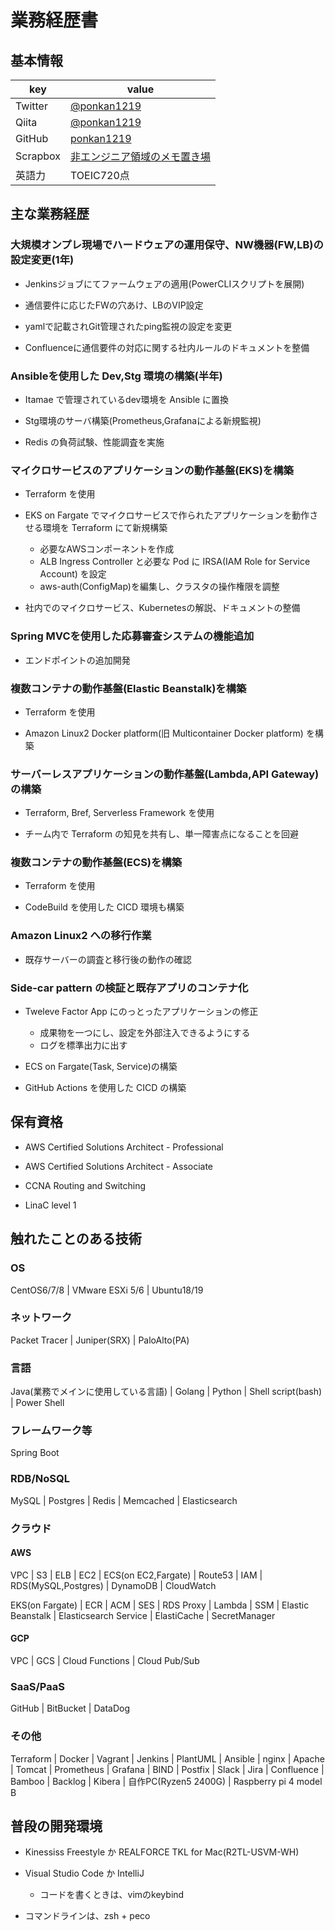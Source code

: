 # 業務経歴書

## 基本情報

|key|value|
|----|----|
|Twitter|[@ponkan1219](https://twitter.com/ponkan1219) |
|Qiita|[@ponkan1219](https://qiita.com/ponkan1219)|
|GitHub|[ponkan1219](https://github.com/kiyotakeshi)|
|Scrapbox|[非エンジニア領域のメモ置き場](https://scrapbox.io/ponkan1219/)|
|英語力|TOEIC720点|

## 主な業務経歴

### 大規模オンプレ現場でハードウェアの運用保守、NW機器(FW,LB)の設定変更(1年)

- Jenkinsジョブにてファームウェアの適用(PowerCLIスクリプトを展開)

- 通信要件に応じたFWの穴あけ、LBのVIP設定

- yamlで記載されGit管理されたping監視の設定を変更

- Confluenceに通信要件の対応に関する社内ルールのドキュメントを整備

### Ansibleを使用した Dev,Stg 環境の構築(半年)

- Itamae で管理されているdev環境を Ansible に置換

- Stg環境のサーバ構築(Prometheus,Grafanaによる新規監視)

- Redis の負荷試験、性能調査を実施

### マイクロサービスのアプリケーションの動作基盤(EKS)を構築

- Terraform を使用

- EKS on Fargate でマイクロサービスで作られたアプリケーションを動作させる環境を Terraform にて新規構築
    - 必要なAWSコンポーネントを作成
    - ALB Ingress Controller と必要な Pod に IRSA(IAM Role for Service Account) を設定
    - aws-auth(ConfigMap)を編集し、クラスタの操作権限を調整

- 社内でのマイクロサービス、Kubernetesの解説、ドキュメントの整備

### Spring MVCを使用した応募審査システムの機能追加

- エンドポイントの追加開発

### 複数コンテナの動作基盤(Elastic Beanstalk)を構築

- Terraform を使用

- Amazon Linux2 Docker platform(旧 Multicontainer Docker platform) を構築

### サーバーレスアプリケーションの動作基盤(Lambda,API Gateway)の構築

- Terraform, Bref, Serverless Framework を使用

- チーム内で Terraform の知見を共有し、単一障害点になることを回避

### 複数コンテナの動作基盤(ECS)を構築

- Terraform を使用

- CodeBuild を使用した CICD 環境も構築

### Amazon Linux2 への移行作業

- 既存サーバーの調査と移行後の動作の確認

### Side-car pattern の検証と既存アプリのコンテナ化

- Tweleve Factor App にのっとったアプリケーションの修正
    - 成果物を一つにし、設定を外部注入できるようにする
    - ログを標準出力に出す

- ECS on Fargate(Task, Service)の構築

- GitHub Actions を使用した CICD の構築

## 保有資格

- AWS Certified Solutions Architect - Professional

- AWS Certified Solutions Architect - Associate

- CCNA Routing and Switching

- LinaC level 1

## 触れたことのある技術

### OS

CentOS6/7/8 | VMware ESXi 5/6 | Ubuntu18/19

### ネットワーク

Packet Tracer | Juniper(SRX) | PaloAlto(PA)

### 言語

Java(業務でメインに使用している言語) | Golang | Python | Shell script(bash) | Power Shell

### フレームワーク等

Spring Boot

### RDB/NoSQL

MySQL | Postgres | Redis | Memcached | Elasticsearch

### クラウド

#### AWS

VPC | S3 | ELB | EC2 | ECS(on EC2,Fargate) | Route53 | IAM | RDS(MySQL,Postgres) | DynamoDB | CloudWatch

EKS(on Fargate) | ECR | ACM | SES | RDS Proxy | Lambda | SSM | Elastic Beanstalk | Elasticsearch Service | ElastiCache | SecretManager

#### GCP

VPC | GCS | Cloud Functions | Cloud Pub/Sub

### SaaS/PaaS

GitHub | BitBucket | DataDog

### その他

Terraform | Docker | Vagrant | Jenkins | PlantUML | Ansible | nginx | Apache | Tomcat | Prometheus | Grafana | BIND | Postfix | Slack | Jira | Confluence | Bamboo | Backlog | Kibera | 自作PC(Ryzen5 2400G) | Raspberry pi 4 model B

## 普段の開発環境

- Kinessiss Freestyle か REALFORCE TKL for Mac(R2TL-USVM-WH)

- Visual Studio Code か IntelliJ
    - コードを書くときは、vimのkeybind

- コマンドラインは、zsh + peco
